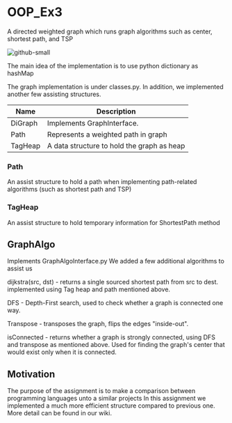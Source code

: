 # OOP_Ex3

A directed weighted graph which runs graph algorithms such as center, shortest path, and TSP

![github-small](https://github.com/Israel0545488592/OOP_Ex3/blob/master/GUI/Figure_1.png)


The main idea of the implementation is to use python dictionary as hashMap

The graph implementation is under classes.py.
In addition, we implemented another few assisting structures.

Name            |Description
---             | --- |
DiGraph         |Implements GraphInterface.
Path            | Represents a weighted path in graph
TagHeap         | A data structure to hold the graph as heap


### Path
An assist structure to hold a path when implementing path-related algorithms (such as shortest path and TSP) 

### TagHeap
An assist structure to hold temporary information for ShortestPath method

## GraphAlgo
Implements GraphAlgoInterface.py
We added a few additional algorithms to assist us

dijkstra(src, dst) - returns a single sourced shortest path from src to dest.
implemented using Tag heap and path mentioned above.

DFS -  Depth-First search, used to check whether a graph is connected one way.

Transpose - transposes the graph, flips the edges "inside-out".

isConnected - returns whether a graph is strongly connected, using DFS and transpose as mentioned above.
Used for finding the graph's center that would exist only when it is connected.

## Motivation
The purpose of the assignment is to make a comparison between programming languages unto a similar projects
In this assignment we implemented a much more efficient structure compared to previous one. 
More detail can be found in our wiki.
